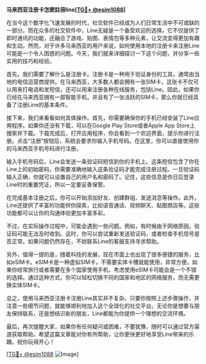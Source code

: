 **马来西亚注册卡怎麽註冊line[[TG💪+ @esim1088](https://t.me/s/esim1088)]**

在当今这个数字化飞速发展的时代，社交软件已经成为人们日常生活中不可或缺的一部分。而在众多的社交软件中，Line无疑是一个备受欢迎的选择。它不仅提供了即时通讯的功能，还融合了游戏、贴图、表情包等多种元素，让交流变得更加有趣和生动。然而，对于许多马来西亚的用户来说，如何使用本地的注册卡来注册Line可能是一个令人困惑的问题。今天，我们就来详细探讨一下这个问题，并分享一些实用的技巧和经验。

首先，我们需要了解什么是注册卡。注册卡是一种用于验证身份的工具，通常由当地的电信运营商提供。在马来西亚，大多数人都会拥有一张SIM卡，这张卡不仅可以用来打电话和发短信，还可以用来注册各种在线服务，包括Line。因此，如果你已经在马来西亚拥有一部智能手机，并且有了一张活跃的SIM卡，那么你就已经具备了注册Line的基本条件。

接下来，我们来看看如何具体操作。首先，你需要确保你的手机已经安装了Line应用程序。如果你还没有下载，可以在Google Play Store或者Apple App Store上搜索并下载。下载完成后，打开应用程序，你会看到一个欢迎界面，提示你进行注册。点击“注册”按钮后，系统会要求你输入手机号码。在这里，你可以直接使用你的马来西亚手机号码进行注册。

输入手机号码后，Line会发送一条验证码短信到你的手机上。这条短信包含了你在Line上的初始密码，你需要准确地输入这条验证码才能完成注册过程。一旦验证码输入正确，你就可以设置自己的用户名和密码了。记住，这些信息是你日后登录Line时的重要凭证，所以一定要妥善保管。

在完成基本注册之后，你可以开始添加好友、创建群组、发送消息等操作。此外，Line还提供了丰富的功能供你探索，比如语音通话、视频聊天、贴图商店等。这些功能都可以让你的沟通体验更加丰富多彩。

不过，在实际操作过程中，可能会遇到一些问题。例如，有时候由于网络原因，验证码可能无法及时收到。这时，你可以尝试重新发送验证码，或者检查手机信号是否正常。如果问题仍然存在，不妨联系Line的客服支持寻求帮助。

另外，值得一提的是，随着科技的发展，现在市面上也出现了很多便捷的服务，比如eSIM卡。eSIM卡是一种虚拟SIM卡，不需要实体卡槽就能使用，非常方便。如果你经常旅行或者需要在多个国家使用手机，考虑使用eSIM卡可能会是一个不错的选择。通过这种方式，你可以轻松切换不同的国家和地区的网络服务，而无需更换实体SIM卡。

总之，使用马来西亚注册卡注册Line其实并不复杂。只要你按照上述步骤操作，并注意一些细节问题，就能够顺利地加入这个全球化的社交平台。无论你是想要与朋友保持联系，还是想结识新的朋友，Line都能为你提供一个理想的交流环境。

最后，再次提醒大家，如果你有任何疑问或困难，不要犹豫，随时可以通过官方渠道获取帮助。希望这篇文章能对你有所帮助，让你更快更好地享受Line带来的乐趣。祝你玩得开心！

[[TG💪+ @esim1088](https://t.me/s/esim1088) ![Image](https://i.postimg.cc/4NQfJmqS/Snipaste-2025-05-13-00-14-12.png)]